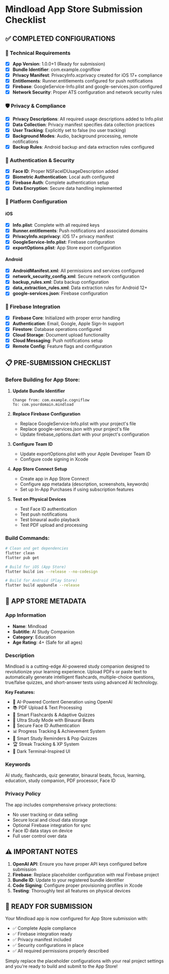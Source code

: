 # Mindload App Store Submission Checklist

## ✅ COMPLETED CONFIGURATIONS

### 🔧 Technical Requirements
- [x] **App Version**: 1.0.0+1 (Ready for submission)
- [x] **Bundle Identifier**: com.example.cogniflow
- [x] **Privacy Manifest**: PrivacyInfo.xcprivacy created for iOS 17+ compliance
- [x] **Entitlements**: Runner.entitlements configured for push notifications
- [x] **Firebase**: GoogleService-Info.plist and google-services.json configured
- [x] **Network Security**: Proper ATS configuration and network security rules

### 🛡️ Privacy & Compliance
- [x] **Privacy Descriptions**: All required usage descriptions added to Info.plist
- [x] **Data Collection**: Privacy manifest specifies data collection practices
- [x] **User Tracking**: Explicitly set to false (no user tracking)
- [x] **Background Modes**: Audio, background processing, remote notifications
- [x] **Backup Rules**: Android backup and data extraction rules configured

### 🔐 Authentication & Security
- [x] **Face ID**: Proper NSFaceIDUsageDescription added
- [x] **Biometric Authentication**: Local auth configured
- [x] **Firebase Auth**: Complete authentication setup
- [x] **Data Encryption**: Secure data handling implemented

### 📱 Platform Configuration
#### iOS
- [x] **Info.plist**: Complete with all required keys
- [x] **Runner.entitlements**: Push notifications and associated domains
- [x] **PrivacyInfo.xcprivacy**: iOS 17+ privacy manifest
- [x] **GoogleService-Info.plist**: Firebase configuration
- [x] **exportOptions.plist**: App Store export configuration

#### Android
- [x] **AndroidManifest.xml**: All permissions and services configured
- [x] **network_security_config.xml**: Secure network configuration
- [x] **backup_rules.xml**: Data backup configuration
- [x] **data_extraction_rules.xml**: Data extraction rules for Android 12+
- [x] **google-services.json**: Firebase configuration

### 🚀 Firebase Integration
- [x] **Firebase Core**: Initialized with proper error handling
- [x] **Authentication**: Email, Google, Apple Sign-In support
- [x] **Firestore**: Database operations configured
- [x] **Cloud Storage**: Document upload functionality
- [x] **Cloud Messaging**: Push notifications setup
- [x] **Remote Config**: Feature flags and configuration

## 📋 PRE-SUBMISSION CHECKLIST

### Before Building for App Store:

1. **Update Bundle Identifier**
   ```
   Change from: com.example.cogniflow
   To: com.yourdomain.mindload
   ```

2. **Replace Firebase Configuration**
   - Replace GoogleService-Info.plist with your project's file
   - Replace google-services.json with your project's file
   - Update firebase_options.dart with your project's configuration

3. **Configure Team ID**
   - Update exportOptions.plist with your Apple Developer Team ID
   - Configure code signing in Xcode

4. **App Store Connect Setup**
   - Create app in App Store Connect
   - Configure app metadata (description, screenshots, keywords)
   - Set up In-App Purchases if using subscription features

5. **Test on Physical Devices**
   - Test Face ID authentication
   - Test push notifications
   - Test binaural audio playback
   - Test PDF upload and processing

### Build Commands:
```bash
# Clean and get dependencies
flutter clean
flutter pub get

# Build for iOS (App Store)
flutter build ios --release --no-codesign

# Build for Android (Play Store)
flutter build appbundle --release
```

## 🎯 APP STORE METADATA

### App Information
- **Name**: Mindload
- **Subtitle**: AI Study Companion
- **Category**: Education
- **Age Rating**: 4+ (Safe for all ages)

### Description
Mindload is a cutting-edge AI-powered study companion designed to revolutionize your learning experience. Upload PDFs or paste text to automatically generate intelligent flashcards, multiple-choice questions, true/false quizzes, and short-answer tests using advanced AI technology.

**Key Features:**
- 🤖 AI-Powered Content Generation using OpenAI
- 📚 PDF Upload & Text Processing
- 🎯 Smart Flashcards & Adaptive Quizzes
- 🧠 Ultra Study Mode with Binaural Beats
- 👤 Secure Face ID Authentication
- 📊 Progress Tracking & Achievement System
- 🔔 Smart Study Reminders & Pop Quizzes
- 🏆 Streak Tracking & XP System
- 🎨 Dark Terminal-Inspired UI

### Keywords
AI study, flashcards, quiz generator, binaural beats, focus, learning, education, study companion, PDF processor, Face ID

### Privacy Policy
The app includes comprehensive privacy protections:
- No user tracking or data selling
- Secure local and cloud data storage
- Optional Firebase integration for sync
- Face ID data stays on device
- Full user control over data

## ⚠️ IMPORTANT NOTES

1. **OpenAI API**: Ensure you have proper API keys configured before submission
2. **Firebase**: Replace placeholder configuration with real Firebase project
3. **Bundle ID**: Update to your registered bundle identifier
4. **Code Signing**: Configure proper provisioning profiles in Xcode
5. **Testing**: Thoroughly test all features on physical devices

## 🎉 READY FOR SUBMISSION

Your Mindload app is now configured for App Store submission with:
- ✅ Complete Apple compliance
- ✅ Firebase integration ready
- ✅ Privacy manifest included
- ✅ Security configurations in place
- ✅ All required permissions properly described

Simply replace the placeholder configurations with your real project settings and you're ready to build and submit to the App Store!